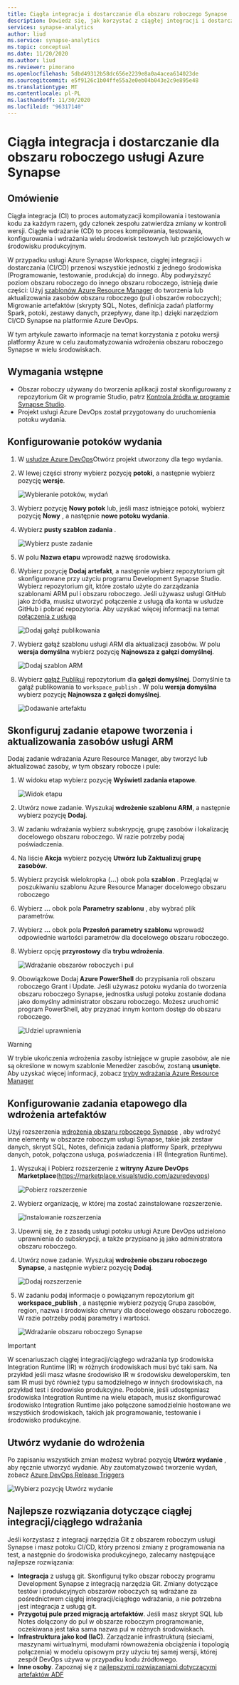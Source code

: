 ```yaml
---
title: Ciągła integracja i dostarczanie dla obszaru roboczego Synapse
description: Dowiedz się, jak korzystać z ciągłej integracji i dostarczania, aby wdrażać zmiany w obszarze roboczym z jednego środowiska (opracowywanie, testowanie i produkcja).
services: synapse-analytics
author: liud
ms.service: synapse-analytics
ms.topic: conceptual
ms.date: 11/20/2020
ms.author: liud
ms.reviewer: pimorano
ms.openlocfilehash: 5dbd49312b58dc656e2239e8a0a4acea614023de
ms.sourcegitcommit: e5f9126c1b04ffe55a2e0eb04b043e2c9e895e48
ms.translationtype: MT
ms.contentlocale: pl-PL
ms.lasthandoff: 11/30/2020
ms.locfileid: "96317140"
---
```

# <a name="continuous-integration-and-delivery-for-azure-synapse-workspace"></a>Ciągła integracja i dostarczanie dla obszaru roboczego usługi Azure Synapse

## <a name="overview"></a>Omówienie

Ciągła integracja (CI) to proces automatyzacji kompilowania i testowania kodu za każdym razem, gdy członek zespołu zatwierdza zmiany w kontroli wersji. Ciągłe wdrażanie (CD) to proces kompilowania, testowania, konfigurowania i wdrażania wielu środowisk testowych lub przejściowych w środowisku produkcyjnym.

W przypadku usługi Azure Synapse Workspace, ciągłej integracji i dostarczania (CI/CD) przenosi wszystkie jednostki z jednego środowiska (Programowanie, testowanie, produkcja) do innego. Aby podwyższyć poziom obszaru roboczego do innego obszaru roboczego, istnieją dwie części: Użyj [szablonów Azure Resource Manager](https://docs.microsoft.com/azure/azure-resource-manager/templates/overview) do tworzenia lub aktualizowania zasobów obszaru roboczego (pul i obszarów roboczych); Migrowanie artefaktów (skrypty SQL, Notes, definicja zadań platformy Spark, potoki, zestawy danych, przepływy, dane itp.) dzięki narzędziom CI/CD Synapse na platformie Azure DevOps. 

W tym artykule zawarto informacje na temat korzystania z potoku wersji platformy Azure w celu zautomatyzowania wdrożenia obszaru roboczego Synapse w wielu środowiskach.

## <a name="prerequisites"></a>Wymagania wstępne

-   Obszar roboczy używany do tworzenia aplikacji został skonfigurowany z repozytorium Git w programie Studio, patrz [Kontrola źródła w programie Synapse Studio](source-control.md).
-   Projekt usługi Azure DevOps został przygotowany do uruchomienia potoku wydania.

## <a name="set-up-a-release-pipelines"></a>Konfigurowanie potoków wydania

1.  W [usłudze Azure DevOps](https://dev.azure.com/)Otwórz projekt utworzony dla tego wydania.

1.  W lewej części strony wybierz pozycję **potoki**, a następnie wybierz pozycję **wersje**.

    ![Wybieranie potoków, wydań](media/create-release-1.png)

1.  Wybierz pozycję **Nowy potok** lub, jeśli masz istniejące potoki, wybierz pozycję **Nowy** , a następnie **nowe potoku wydania**.

1.  Wybierz **pusty szablon zadania** .

    ![Wybierz puste zadanie](media/create-release-select-empty.png)

1.  W polu **Nazwa etapu** wprowadź nazwę środowiska.

1.  Wybierz pozycję **Dodaj artefakt**, a następnie wybierz repozytorium git skonfigurowane przy użyciu programu Development Synapse Studio. Wybierz repozytorium git, które zostało użyte do zarządzania szablonami ARM pul i obszaru roboczego. Jeśli używasz usługi GitHub jako źródła, musisz utworzyć połączenie z usługą dla konta w usłudze GitHub i pobrać repozytoria. Aby uzyskać więcej informacji na temat [połączenia z usługą](https://docs.microsoft.com/azure/devops/pipelines/library/service-endpoints) 

    ![Dodaj gałąź publikowania](media/release-creation-github.png)

1.  Wybierz gałąź szablonu usługi ARM dla aktualizacji zasobów. W polu **wersja domyślna** wybierz pozycję **Najnowsza z gałęzi domyślnej**.

    ![Dodaj szablon ARM](media/release-creation-arm-branch.png)

1.  Wybierz [gałąź Publikuj](source-control.md#configure-publishing-settings) repozytorium dla **gałęzi domyślnej**. Domyślnie ta gałąź publikowania to `workspace_publish` . W polu **wersja domyślna** wybierz pozycję **Najnowsza z gałęzi domyślnej**.

    ![Dodawanie artefaktu](media/release-creation-publish-branch.png)

## <a name="set-up-a-stage-task-for-arm-resource-create-and-update"></a>Skonfiguruj zadanie etapowe tworzenia i aktualizowania zasobów usługi ARM 

Dodaj zadanie wdrażania Azure Resource Manager, aby tworzyć lub aktualizować zasoby, w tym obszary robocze i pule:

1. W widoku etap wybierz pozycję **Wyświetl zadania etapowe**.

    ![Widok etapu](media/release-creation-stage-view.png)

1. Utwórz nowe zadanie. Wyszukaj **wdrożenie szablonu ARM**, a następnie wybierz pozycję **Dodaj**.

1. W zadaniu wdrażania wybierz subskrypcję, grupę zasobów i lokalizację docelowego obszaru roboczego. W razie potrzeby podaj poświadczenia.

1. Na liście **Akcja** wybierz pozycję **Utwórz lub Zaktualizuj grupę zasobów**.

1. Wybierz przycisk wielokropka (**...**) obok pola **szablon** . Przeglądaj w poszukiwaniu szablonu Azure Resource Manager docelowego obszaru roboczego

1. Wybierz **...** obok pola **Parametry szablonu** , aby wybrać plik parametrów.

1. Wybierz **...** obok pola **Przesłoń parametry szablonu** wprowadź odpowiednie wartości parametrów dla docelowego obszaru roboczego. 

1. Wybierz opcję **przyrostowy** dla **trybu wdrożenia**.
    
    ![Wdrażanie obszarów roboczych i pul](media/pools-resource-deploy.png)

1. Obowiązkowe Dodaj **Azure PowerShell** do przypisania roli obszaru roboczego Grant i Update. Jeśli używasz potoku wydania do tworzenia obszaru roboczego Synapse, jednostka usługi potoku zostanie dodana jako domyślny administrator obszaru roboczego. Możesz uruchomić program PowerShell, aby przyznać innym kontom dostęp do obszaru roboczego. 
    
    ![Udziel uprawnienia](media/release-creation-grant-permission.png)

 > [!WARNING]
> W trybie ukończenia wdrożenia zasoby istniejące w grupie zasobów, ale nie są określone w nowym szablonie Menedżer zasobów, zostaną **usunięte**. Aby uzyskać więcej informacji, zobacz [tryby wdrażania Azure Resource Manager](https://docs.microsoft.com/azure/azure-resource-manager/templates/deployment-modes)

## <a name="set-up-a-stage-task-for-artifacts-deployment"></a>Konfigurowanie zadania etapowego dla wdrożenia artefaktów 

Użyj rozszerzenia [wdrożenia obszaru roboczego Synapse](https://marketplace.visualstudio.com/items?itemName=AzureSynapseWorkspace.synapsecicd-deploy) , aby wdrożyć inne elementy w obszarze roboczym usługi Synapse, takie jak zestaw danych, skrypt SQL, Notes, definicja zadania platformy Spark, przepływu danych, potok, połączona usługa, poświadczenia i IR (Integration Runtime).  

1. Wyszukaj i Pobierz rozszerzenie z **witryny Azure DevOps Marketplace**(https://marketplace.visualstudio.com/azuredevops) 

     ![Pobierz rozszerzenie](media/get-extension-from-market.png)

1. Wybierz organizację, w której ma zostać zainstalowane rozszerzenie. 

     ![Instalowanie rozszerzenia](media/install-extension.png)

1. Upewnij się, że z zasadą usługi potoku usługi Azure DevOps udzielono uprawnienia do subskrypcji, a także przypisano ją jako administratora obszaru roboczego. 

1. Utwórz nowe zadanie. Wyszukaj **wdrożenie obszaru roboczego Synapse**, a następnie wybierz pozycję **Dodaj**.

     ![Dodaj rozszerzenie](media/add-extension-task.png)

1.  W zadaniu podaj informacje o powiązanym repozytorium git **workspace_publish** , a następnie wybierz pozycję Grupa zasobów, region, nazwa i środowisko chmury dla docelowego obszaru roboczego. W razie potrzeby podaj parametry i wartości.

    ![Wdrażanie obszaru roboczego Synapse](media/create-release-artifacts-deployment.png)

> [!IMPORTANT]
> W scenariuszach ciągłej integracji/ciągłego wdrażania typ środowiska Integration Runtime (IR) w różnych środowiskach musi być taki sam. Na przykład jeśli masz własne środowisko IR w środowisku deweloperskim, ten sam IR musi być również typu samodzielnego w innych środowiskach, na przykład test i środowisko produkcyjne. Podobnie, jeśli udostępniasz środowiska Integration Runtime na wielu etapach, musisz skonfigurować środowisko Integration Runtime jako połączone samodzielnie hostowane we wszystkich środowiskach, takich jak programowanie, testowanie i środowisko produkcyjne.

## <a name="create-release-for-deployment"></a>Utwórz wydanie do wdrożenia 

Po zapisaniu wszystkich zmian możesz wybrać pozycję **Utwórz wydanie** , aby ręcznie utworzyć wydanie. Aby zautomatyzować tworzenie wydań, zobacz [Azure DevOps Release Triggers](https://docs.microsoft.com/azure/devops/pipelines/release/triggers)

   ![Wybierz pozycję Utwórz wydanie](media/release-creation-manually.png)

## <a name="best-practices-for-cicd"></a>Najlepsze rozwiązania dotyczące ciągłej integracji/ciągłego wdrażania

Jeśli korzystasz z integracji narzędzia Git z obszarem roboczym usługi Synapse i masz potoku CI/CD, który przenosi zmiany z programowania na test, a następnie do środowiska produkcyjnego, zalecamy następujące najlepsze rozwiązania:

-   **Integracja** z usługą git. Skonfiguruj tylko obszar roboczy programu Development Synapse z integracją narzędzia Git. Zmiany dotyczące testów i produkcyjnych obszarów roboczych są wdrażane za pośrednictwem ciągłej integracji/ciągłego wdrażania, a nie potrzebna jest integracja z usługą git.
-   **Przygotuj pule przed migracją artefaktów**. Jeśli masz skrypt SQL lub Notes dołączony do pul w obszarze roboczym programowanie, oczekiwana jest taka sama nazwa pul w różnych środowiskach. 
-   **Infrastruktura jako kod (IaC)**. Zarządzanie infrastrukturą (sieciami, maszynami wirtualnymi, modułami równoważenia obciążenia i topologią połączenia) w modelu opisowym przy użyciu tej samej wersji, której zespół DevOps używa w przypadku kodu źródłowego. 
-   **Inne osoby**. Zapoznaj się z [najlepszymi rozwiązaniami dotyczącymi artefaktów ADF](/azure/data-factory/continuous-integration-deployment#best-practices-for-cicd)



